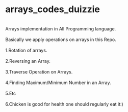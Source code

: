 # arrays_codes_duizzie
<br>Arrays implementation in All Programming language.</br> 
<br>Basically we apply operations on arrays in this Repo.</br>
<br>1.Rotation of arrays.</br>
<br>2.Reversing an Array.</br>
<br>3.Traverse Operation on Arrays.</br>
<br>4.Finding Maximum/Minimum Number in an Array.</br>
<br>5.Etc</br>
<br>6.Chicken is good for health one should regularly eat it:)</br>
